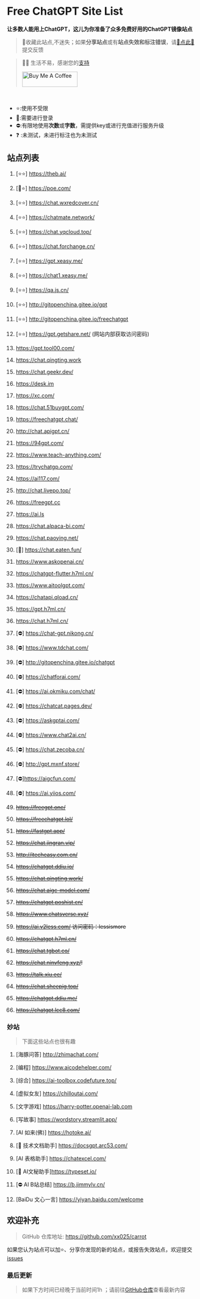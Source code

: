 # Free ChatGPT Site List

**让多数人能用上ChatGPT，这儿为你准备了众多免费好用的ChatGPT镜像站点**
> 🤭收藏此站点,不迷失；如果**分享站点**或有**站点失效和标注错误**，请[🌺点此🌺](https://github.com/xx025/carrot/issues)提交反馈

> 🧡🧡 生活不易，感谢您的[支持](https://xx025.github.io/pages/zs/)
>
><a href="https://xx025.github.io/pages/zs/" target="_blank"><img src="https://cdn.buymeacoffee.com/buttons/v2/default-blue.png" alt="Buy Me A Coffee" style="height: 40px !important;width: 145px !important;" ></a>

<br/>

- ⭐:使用不受限
- 🔑:需要进行登录
- ⛔:有限地使用**次数**或**字数**，需提供key或进行充值进行服务升级
- ❓ :未测试，未进行标注也为未测试

## 站点列表

1. [⭐⭐] https://theb.ai/

2. [🔑⭐] https://poe.com/

3. [⭐⭐] https://chat.wxredcover.cn/

4. [⭐⭐] https://chatmate.network/

5. [⭐⭐] https://chat.yqcloud.top/

6. [⭐⭐] https://chat.forchange.cn/

7. [⭐⭐] https://gpt.xeasy.me/

8. [⭐⭐] https://chat1.xeasy.me/

9. [⭐⭐] https://qa.js.cn/

10. [⭐⭐] http://gitopenchina.gitee.io/gpt

11. [⭐⭐] http://gitopenchina.gitee.io/freechatgpt

12. [⭐⭐] https://gpt.getshare.net/ (网站内部获取访问密码)

13. https://gpt.tool00.com/

14. https://chat.qingting.work

15. https://chat.geekr.dev/

16. https://desk.im

17. https://xc.com/

18. https://chat.51buygpt.com/

19. https://freechatgpt.chat/

20. http://chat.apigpt.cn/

21. https://94gpt.com/

22. https://www.teach-anything.com/

23. https://trychatgp.com/

24. https://ai117.com/

25. http://chat.livepo.top/

26. https://freegpt.cc

27. https://ai.ls

28. https://chat.alpaca-bi.com/

29. https://chat.paoying.net/

30. [🔑] https://chat.eaten.fun/

31. https://www.askopenai.cn/

32. https://chatgpt-flutter.h7ml.cn/

33. https://www.aitoolgpt.com/

34. https://chatapi.qload.cn/

35. https://gpt.h7ml.cn/

36. https://chat.h7ml.cn/

37. [⛔] https://chat-gpt.nikong.cn/

38. [⛔] https://www.tdchat.com/

39. [⛔]  http://gitopenchina.gitee.io/chatgpt

40. [⛔] https://chatforai.com/

41. [⛔] https://ai.okmiku.com/chat/

42. [⛔] https://chatcat.pages.dev/

43. [⛔] https://askgptai.com/

44. [⛔] https://www.chat2ai.cn/

45. [⛔] https://chat.zecoba.cn/

46. [⛔] http://gpt.mxnf.store/

47. [⛔]https://aigcfun.com/

48. [⛔] https://ai.yiios.com/

49. ~~https://freegpt.one/~~

50. ~~https://freechatgpt.lol/~~

51. ~~https://fastgpt.app/~~

52. ~~https://chat.jingran.vip/~~

53. ~~http://itecheasy.com.cn/~~

54. ~~https://chatgpt.ddiu.io/~~

55. ~~https://chat.qingting.work/~~

56. ~~https://chat.aigc-model.com/~~

57. ~~https://chatgpt.poshist.cn/~~

58. ~~https://www.chatsverse.xyz/~~

59. ~~https://ai.v2less.com/ 访问密码：lessismore~~

60. ~~https://chatgpt.h7ml.cn/~~

61. ~~https://chat.tgbot.co/~~

62. ~~https://chat.ninvfeng.xyz/!~~

63. ~~https://talk.xiu.ee/~~

64. ~~https://chat.sheepig.top/~~

65. ~~https://chatgpt.ddiu.me/~~

66. ~~https://chatgpt.lcc8.com/~~

### 妙站

> 下面这些站点也很有趣

1. [海豚问答] http://zhimachat.com/

2. [编程] https://www.aicodehelper.com/

3. [综合] https://ai-toolbox.codefuture.top/

4. [虚拟女友] https://chilloutai.com/

5. [文字游戏] https://harry-potter.openai-lab.com

6. [写故事] https://wordstory.streamlit.app/

7. [AI 如来(佛)] https://hotoke.ai/

8. [🔑 技术文档助手] https://docsgpt.arc53.com/

9. [AI 表格助手] https://chatexcel.com/

10. [🔑 AI文秘助手]https://typeset.io/

11. [⛔ AI B站总结] https://b.jimmylv.cn/

12. [BaiDu 文心一言] https://yiyan.baidu.com/welcome

## 欢迎补充

> GitHub 仓库地址: https://github.com/xx025/carrot

如果您认为站点可以加⭐、分享你发现的新的站点，或报告失效站点，欢迎提交[issues](https://github.com/xx025/carrot/issues)

### 最后更新

> 如果下方时间已经晚于当前时间1h ；请前往[GitHub仓库](https://github.com/xx025/carrot)查看最新内容

